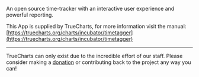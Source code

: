 An open source time-tracker with an interactive user experience and powerful reporting.

This App is supplied by TrueCharts, for more information visit the manual: [https://truecharts.org/charts/incubator/timetagger](https://truecharts.org/charts/incubator/timetagger)

---

TrueCharts can only exist due to the incredible effort of our staff.
Please consider making a [donation](https://truecharts.org/about/sponsor) or contributing back to the project any way you can!
